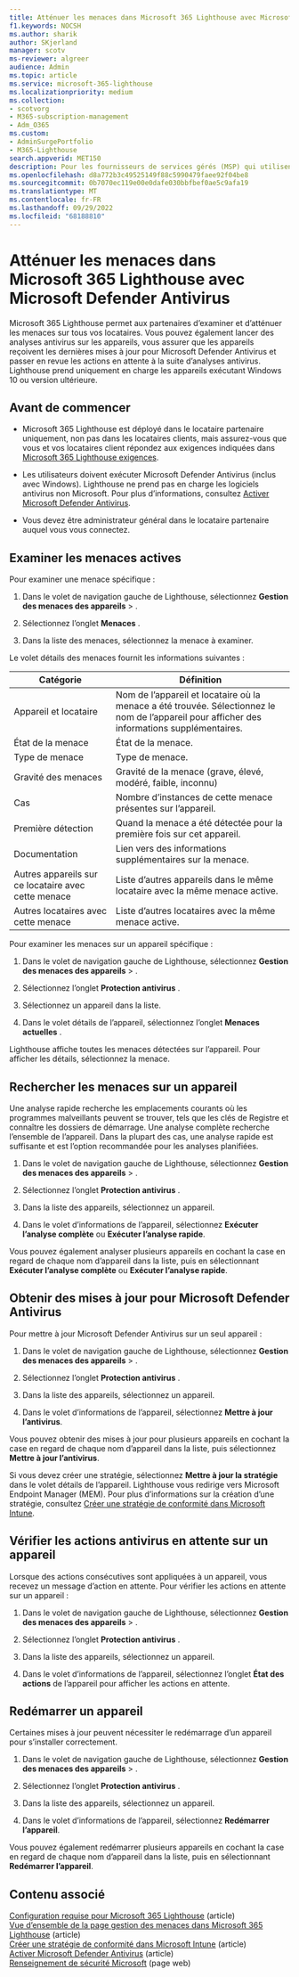 ```yaml
---
title: Atténuer les menaces dans Microsoft 365 Lighthouse avec Microsoft Defender Antivirus
f1.keywords: NOCSH
ms.author: sharik
author: SKjerland
manager: scotv
ms-reviewer: algreer
audience: Admin
ms.topic: article
ms.service: microsoft-365-lighthouse
ms.localizationpriority: medium
ms.collection:
- scotvorg
- M365-subscription-management
- Adm_O365
ms.custom:
- AdminSurgePortfolio
- M365-Lighthouse
search.appverid: MET150
description: Pour les fournisseurs de services gérés (MSP) qui utilisent Microsoft 365 Lighthouse, découvrez comment atténuer les menaces avec Microsoft Defender Antivirus.
ms.openlocfilehash: d8a772b3c49525149f88c5990479faee92f04be8
ms.sourcegitcommit: 0b7070ec119e00e0dafe030bbfbef0ae5c9afa19
ms.translationtype: MT
ms.contentlocale: fr-FR
ms.lasthandoff: 09/29/2022
ms.locfileid: "68188810"
---
```

# <a name="mitigate-threats-in-microsoft-365-lighthouse-with-microsoft-defender-antivirus"></a>Atténuer les menaces dans Microsoft 365 Lighthouse avec Microsoft Defender Antivirus

Microsoft 365 Lighthouse permet aux partenaires d’examiner et d’atténuer les menaces sur tous vos locataires. Vous pouvez également lancer des analyses antivirus sur les appareils, vous assurer que les appareils reçoivent les dernières mises à jour pour Microsoft Defender Antivirus et passer en revue les actions en attente à la suite d’analyses antivirus. Lighthouse prend uniquement en charge les appareils exécutant Windows 10 ou version ultérieure.

## <a name="before-you-begin"></a>Avant de commencer

- Microsoft 365 Lighthouse est déployé dans le locataire partenaire uniquement, non pas dans les locataires clients, mais assurez-vous que vous et vos locataires client répondez aux exigences indiquées dans [Microsoft 365 Lighthouse exigences](m365-lighthouse-requirements.md).

- Les utilisateurs doivent exécuter Microsoft Defender Antivirus (inclus avec Windows). Lighthouse ne prend pas en charge les logiciels antivirus non Microsoft. Pour plus d’informations, consultez [Activer Microsoft Defender Antivirus](/mem/intune/user-help/turn-on-defender-windows).

- Vous devez être administrateur général dans le locataire partenaire auquel vous vous connectez.

## <a name="investigate-active-threats"></a>Examiner les menaces actives

Pour examiner une menace spécifique :

1. Dans le volet de navigation gauche de Lighthouse, sélectionnez **Gestion des menaces des appareils** > .

2. Sélectionnez l’onglet **Menaces** .

3. Dans la liste des menaces, sélectionnez la menace à examiner.

Le volet détails des menaces fournit les informations suivantes :

| Catégorie                                      | Définition                                                                                                   |
|-----------------------------------------------|--------------------------------------------------------------------------------------------------------------|
| Appareil et locataire                             | Nom de l’appareil et locataire où la menace a été trouvée. Sélectionnez le nom de l’appareil pour afficher des informations supplémentaires. |
| État de la menace                                 | État de la menace.                                                                                    |
| Type de menace                                   | Type de menace.                                                                                              |
| Gravité des menaces                               | Gravité de la menace (grave, élevé, modéré, faible, inconnu)                                                    |
| Cas                                     | Nombre d’instances de cette menace présentes sur l’appareil.                                                    |
| Première détection                                | Quand la menace a été détectée pour la première fois sur cet appareil.                                                           |
| Documentation                                 | Lien vers des informations supplémentaires sur la menace.                                                             |
| Autres appareils sur ce locataire avec cette menace | Liste d’autres appareils dans le même locataire avec la même menace active.                                      |
| Autres locataires avec cette menace                | Liste d’autres locataires avec la même menace active.                                                         |

Pour examiner les menaces sur un appareil spécifique :

1. Dans le volet de navigation gauche de Lighthouse, sélectionnez **Gestion des menaces des appareils** > .

2. Sélectionnez l’onglet **Protection antivirus** .

3. Sélectionnez un appareil dans la liste.

4. Dans le volet détails de l’appareil, sélectionnez l’onglet **Menaces actuelles** .

Lighthouse affiche toutes les menaces détectées sur l’appareil. Pour afficher les détails, sélectionnez la menace.

## <a name="scan-for-threats-on-a-device"></a>Rechercher les menaces sur un appareil

Une analyse rapide recherche les emplacements courants où les programmes malveillants peuvent se trouver, tels que les clés de Registre et connaître les dossiers de démarrage. Une analyse complète recherche l’ensemble de l’appareil. Dans la plupart des cas, une analyse rapide est suffisante et est l’option recommandée pour les analyses planifiées.

1. Dans le volet de navigation gauche de Lighthouse, sélectionnez **Gestion des menaces des appareils** > .

2. Sélectionnez l’onglet **Protection antivirus** .

3. Dans la liste des appareils, sélectionnez un appareil.

4. Dans le volet d’informations de l’appareil, sélectionnez **Exécuter l’analyse complète** ou **Exécuter l’analyse rapide**.

Vous pouvez également analyser plusieurs appareils en cochant la case en regard de chaque nom d’appareil dans la liste, puis en sélectionnant **Exécuter l’analyse complète** ou **Exécuter l’analyse rapide**.

## <a name="get-updates-for-microsoft-defender-antivirus"></a>Obtenir des mises à jour pour Microsoft Defender Antivirus

Pour mettre à jour Microsoft Defender Antivirus sur un seul appareil :

1. Dans le volet de navigation gauche de Lighthouse, sélectionnez **Gestion des menaces des appareils** > .

2. Sélectionnez l’onglet **Protection antivirus** .

3. Dans la liste des appareils, sélectionnez un appareil.

4. Dans le volet d’informations de l’appareil, sélectionnez **Mettre à jour l’antivirus**.

Vous pouvez obtenir des mises à jour pour plusieurs appareils en cochant la case en regard de chaque nom d’appareil dans la liste, puis sélectionnez **Mettre à jour l’antivirus**.

Si vous devez créer une stratégie, sélectionnez **Mettre à jour la stratégie** dans le volet détails de l’appareil. Lighthouse vous redirige vers Microsoft Endpoint Manager (MEM). Pour plus d’informations sur la création d’une stratégie, consultez [Créer une stratégie de conformité dans Microsoft Intune](/mem/intune/protect/create-compliance-policy).

## <a name="check-pending-antivirus-actions-on-a-device"></a>Vérifier les actions antivirus en attente sur un appareil

Lorsque des actions consécutives sont appliquées à un appareil, vous recevez un message d’action en attente. Pour vérifier les actions en attente sur un appareil :

1. Dans le volet de navigation gauche de Lighthouse, sélectionnez **Gestion des menaces des appareils** > .

2. Sélectionnez l’onglet **Protection antivirus** .

3. Dans la liste des appareils, sélectionnez un appareil.

4. Dans le volet d’informations de l’appareil, sélectionnez l’onglet **État des actions** de l’appareil pour afficher les actions en attente.

## <a name="restart-a-device"></a>Redémarrer un appareil

Certaines mises à jour peuvent nécessiter le redémarrage d’un appareil pour s’installer correctement.

1. Dans le volet de navigation gauche de Lighthouse, sélectionnez **Gestion des menaces des appareils** > .

2. Sélectionnez l’onglet **Protection antivirus** .

3. Dans la liste des appareils, sélectionnez un appareil.

4. Dans le volet d’informations de l’appareil, sélectionnez **Redémarrer l’appareil**.

Vous pouvez également redémarrer plusieurs appareils en cochant la case en regard de chaque nom d’appareil dans la liste, puis en sélectionnant **Redémarrer l’appareil**.

## <a name="related-content"></a>Contenu associé

[Configuration requise pour Microsoft 365 Lighthouse](m365-lighthouse-requirements.md) (article)\
[Vue d’ensemble de la page gestion des menaces dans Microsoft 365 Lighthouse](m365-lighthouse-threat-management-page-overview.md) (article)\
[Créer une stratégie de conformité dans Microsoft Intune](/mem/intune/protect/create-compliance-policy) (article)\
[Activer Microsoft Defender Antivirus](/mem/intune/user-help/turn-on-defender-windows) (article)\
[Renseignement de sécurité Microsoft](https://www.microsoft.com/wdsi/threats) (page web)
